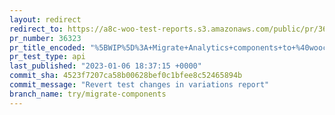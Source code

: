 ```yaml
---
layout: redirect
redirect_to: https://a8c-woo-test-reports.s3.amazonaws.com/public/pr/36323/api/index.html
pr_number: 36323
pr_title_encoded: "%5BWIP%5D%3A+Migrate+Analytics+components+to+%40woocommerce%2Fcomponents"
pr_test_type: api
last_published: "2023-01-06 18:37:15 +0000"
commit_sha: 4523f7207ca58b00628bef0c1bfee8c52465894b
commit_message: "Revert test changes in variations report"
branch_name: try/migrate-components
---
```

